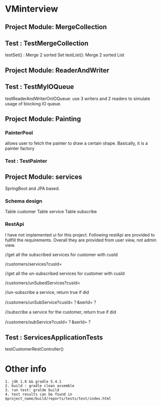 # VMinterview
## Project Module: MergeCollection 
## Test : TestMergeCollection
  testSet() : Merge 2 sorted Set
  testList(): Merge 2 sorted List

 ## Project Module: ReaderAndWriter
 ## Test : TestMyIOQueue
 testReaderAndWriterOnIOQueue: use 3 writers and 2 readers to simulate usage of blocking IO queue.
                     
## Project Module: Painting  
### PainterPool 
allows user to fetch the painter to draw a certain shape. Basically, it is a painter factory
### Test : TestPainter

## Project Module: services
SpringBoot and JPA based. 
### Schema design
Table customer
Table service
Table subscribe

### RestApi 
I have not implemented ui for this project. Following restApi are provided to fullfill the requirements. 
Overall they are provided from user view, not admin view.

//get all the subscribed services for customer with cusId

/customers/services?cusId=

//get all the un-subscribed services for customer with cusId

/customers/unSubedServices?cusId=

//un-subscribe a service, return true if did 

/customers/unSubService?cusId=？&serId=？

//subscribe a service for the customer, return true if did

/customers/subService?cusId=？&serId=？

## Test : ServicesApplicationTests
testCustomerRestController()

# Other info
    1. jdk 1.8 && gradle 5.4.1 
    2. build : gradle clean assemble 
    3. run test: gralde build
    4. test results can be found in $project_name/build/reports/tests/test/index.html 

                   
